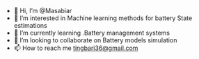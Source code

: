 - 👋 Hi, I’m @Masabiar
- 👀 I’m interested in Machine learning methods for battery State estimations
- 🌱 I’m currently learning .Battery management systems
- 💞️ I’m looking to collaborate on Battery models simulation
- 📫 How to reach me tingbari36@gmail.com

<!---
Masabiar/Masabiar is a ✨ special ✨ repository because its `README.md` (this file) appears on your GitHub profile.
You can click the Preview link to take a look at your changes.
--->
